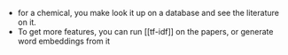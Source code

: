 - for a chemical, you make look it up on a database and see the literature on it.
- To get more features, you can run [[tf-idf]] on the papers, or generate word embeddings from it